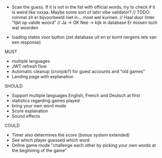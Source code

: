 - Scan the guess. If it is not in the list with official words, try to check if it is weird like xxxaa. Maybe some sort of latin vibe validator?
    // TODO: rommel zit er bijvoorbeeld niet in... moet wel kunnen. 
    // Haal door linter "lijkt op valide woord"
    // Ja -> OK Nee -> kijk in database
    Er missen toch wat woorden





- loading states voor button (zet database uit en er komt nergens iets van een response)

MUST
- multiple languages
- JWT refresh flow
- Automatic cleanup (cronjob?) for guest accounts and "old games"
- Landing page with explanation

SHOULD
- Support multiple languages English, French and Deutsch at first
- statistics regarding games played
- bring your own word mode
- Score explanation
- Sound effects

COULD
- Timer also determines the score (bonus system extended)
- See which player guessed which word
- Online game mode "challenge each other by picking your own words at the beginning of the game"

